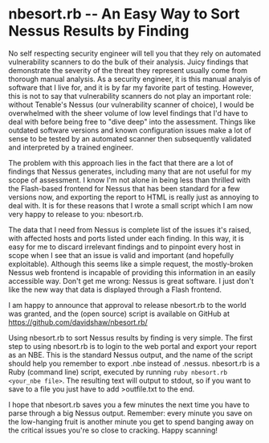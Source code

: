 # nbesort.rb -- An Easy Way to Sort Nessus Results by Finding

No self respecting security engineer will tell you that they rely on automated
vulnerability scanners to do the bulk of their analysis. Juicy findings that
demonstrate the severity of the threat they represent usually come from
thorough manual analysis. As a security engineer, it is this manual analyis of
software that I live for, and it is by far my favorite part of testing.
However, this is not to say that vulnerability scanners do not play an
important role: without Tenable's Nessus (our vulnerability scanner of
choice), I would be overwhelmed with the sheer volume of low level findings
that I'd have to deal with before being free to "dive deep" into the
assessment. Things like outdated software versions and known configuration
issues make a lot of sense to be tested by an automated scanner then
subsequently validated and interpreted by a trained engineer.

The problem with this approach lies in the fact that there are a lot of
findings that Nessus generates, including many that are not useful for my
scope of assessment. I know I'm not alone in being less than thrilled with
the Flash-based frontend for Nessus that has been standard for a few
versions now, and exporting the report to HTML is really just as annoying to
deal with. It is for these reasons that I wrote a small script which I am
now very happy to release to you: nbesort.rb.

The data that I need from Nessus is complete list of the issues it's raised,
with affected hosts and ports listed under each finding. In this way, it is easy
for me to discard irrelevant findings and to pinpoint every host in scope
when I see that an issue is valid and important (and hopefully exploitable).
Although this seems like a simple request, the mostly-broken Nessus web
frontend is incapable of providing this information in an easily accessible
way. Don't get me wrong: Nessus is great software. I just don't like the new
way that data is displayed through a Flash frontend.

I am happy to announce that approval to release nbesort.rb to the world was
granted, and the (open source) script is available on GitHub at
https://github.com/davidshaw/nbesort.rb/

Using nbesort.rb to sort Nessus results by finding is very simple. The first
step to using nbesort.rb is to login to the web portal and export your
report as an NBE. This is the standard Nessus output, and the name of the
script should help you remember to export .nbe instead of .nessus.
nbesort.rb is a
Ruby (command line) script, executed by running `ruby nbesort.rb <your_nbe
file>`. The resulting text will output to stdout, so if you want to save to
a file you just have to add >outfile.txt to the end.

I hope that nbesort.rb saves you a few minutes the next time you have to
parse through a big Nessus output. Remember: every minute you save on the
low-hanging fruit is another minute you get to spend banging away on the
critical issues you're so close to cracking. Happy scanning!
